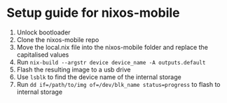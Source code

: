 # Setup guide for nixos-mobile
1. Unlock bootloader
2. Clone the nixos-mobile repo
3. Move the local.nix file into the nixos-mobile folder and replace the capitalised values
4. Run ` nix-build --argstr device device_name -A outputs.default `
5. Flash the resulting image to a usb drive
6. Use `lsblk` to find the device name of the internal storage
7. Run `dd if=/path/to/img of=/dev/blk_name status=progress` to flash to internal storage
